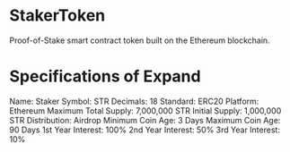 # StakerToken
Proof-of-Stake smart contract token built on the Ethereum blockchain.


# Specifications of Expand

Name: Staker
Symbol: STR
Decimals: 18
Standard: ERC20
Platform: Ethereum
Maximum Total Supply: 7,000,000 STR
Initial Supply: 1,000,000 STR
Distribution: Airdrop
Minimum Coin Age: 3 Days
Maximum Coin Age: 90 Days
1st Year Interest: 100%
2nd Year Interest: 50%
3rd Year Interest: 10%
